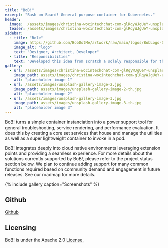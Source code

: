 ```yaml
---
title: "BoB!"
excerpt: "Bash on Board! General purpose container for Kubernetes."
header:
  image:  /assets/images/christina-wocintechchat-com-glRqyWJgUeY-unsplash_1066X712.jpg
  teaser: /assets/images/christina-wocintechchat-com-glRqyWJgUeY-unsplash_640X427.jpg
sidebar:
  - title: "Role"
    image: https://github.com/BobDotMe/artwork/raw/main/logos/BobLogo-Color.png
    image_alt: "logo"
    text: "Designer, Architect, Developer"
  - title: "Responsibilities"
    text: "Developed this idea from scratch a solely responsible for the project's direction"
gallery:
  - url: /assets/images/christina-wocintechchat-com-glRqyWJgUeY-unsplash_1066X712.jpg
    image_path: assets/images/christina-wocintechchat-com-glRqyWJgUeY-unsplash_640X427.jpg
    alt: "placeholder image 1"
  - url: /assets/images/unsplash-gallery-image-2.jpg
    image_path: assets/images/unsplash-gallery-image-2-th.jpg
    alt: "placeholder image 2"
  - url: /assets/images/unsplash-gallery-image-3.jpg
    image_path: assets/images/unsplash-gallery-image-3-th.jpg
    alt: "placeholder image 3"
---
```


BoB! turns a simple container instanciation into a power support tool for general troubleshooting, service rendering, and performance evaluation. It does this by creating a core set services that house and manage the utilities as well as a super lightweight container to invoke in a pod.

BoB! integrates deeply into cloud native environments leveraging extension points and providing a seamless experience. For more details about the solutions currently supported by BoB!, please refer to the project status section below. We plan to continue adding support for many common functions required based on community demand and engagement in future releases. See our roadmap for more details.


{% include gallery caption="Screenshots" %}

## Github 
[Github](https://github.com/262life/bob)
## Licensing
BoB! is under the Apache 2.0 [License.](https://github.com/262life/bob/LICENSE.md)

